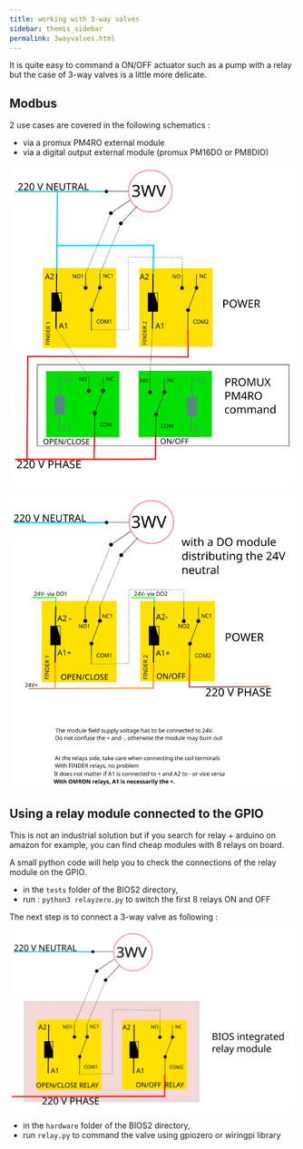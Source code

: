 ```yaml
---
title: working with 3-way valves
sidebar: themis_sidebar
permalink: 3wayvalves.html
---
```


It is quite easy to command a ON/OFF actuator such as a pump with a relay but the case of 3-way valves is a little more delicate.

## Modbus

2 use cases are covered in the following schematics :

- via a promux PM4RO external module
- via a digital output external module (promux PM16DO or PM8DIO)

![](promux_finder.svg)

![](promuxDO2finder.svg)

## Using a relay module connected to the GPIO

This is not an industrial solution but if you search for relay + arduino on amazon for example, you can find cheap modules with 8 relays on board.

A small python code will help you to check the connections of the relay module on the GPIO.

- in the `tests` folder of the BIOS2 directory,
- run : `python3 relayzero.py` to switch the first 8 relays ON and OFF

The next step is to connect a 3-way valve as following :

![](bios_relay.svg)

- in the `hardware` folder of the BIOS2 directory,
- run `relay.py` to command the valve using gpiozero or wiringpi library
